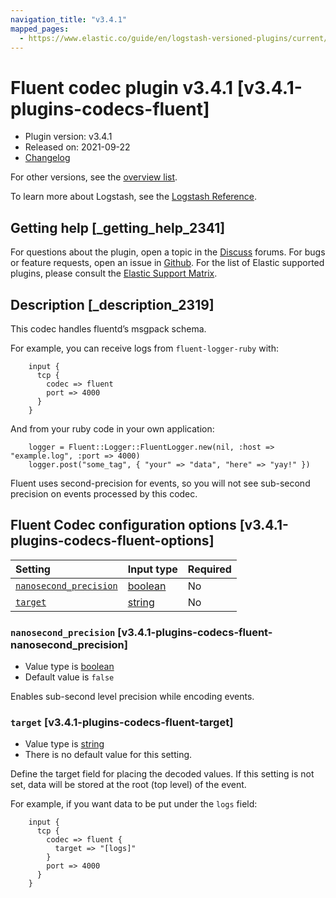 ```yaml
---
navigation_title: "v3.4.1"
mapped_pages:
  - https://www.elastic.co/guide/en/logstash-versioned-plugins/current/v3.4.1-plugins-codecs-fluent.html
---
```


# Fluent codec plugin v3.4.1 [v3.4.1-plugins-codecs-fluent]

* Plugin version: v3.4.1
* Released on: 2021-09-22
* [Changelog](https://github.com/logstash-plugins/logstash-codec-fluent/blob/v3.4.1/CHANGELOG.md)

For other versions, see the [overview list](codec-fluent-index.md).

To learn more about Logstash, see the [Logstash Reference](https://www.elastic.co/guide/en/logstash/current/index.html).

## Getting help [_getting_help_2341]

For questions about the plugin, open a topic in the [Discuss](http://discuss.elastic.co) forums. For bugs or feature requests, open an issue in [Github](https://github.com/logstash-plugins/logstash-codec-fluent). For the list of Elastic supported plugins, please consult the [Elastic Support Matrix](https://www.elastic.co/support/matrix#matrix_logstash_plugins).

## Description [_description_2319]

This codec handles fluentd’s msgpack schema.

For example, you can receive logs from `fluent-logger-ruby` with:

```
    input {
      tcp {
        codec => fluent
        port => 4000
      }
    }
```

And from your ruby code in your own application:

```
    logger = Fluent::Logger::FluentLogger.new(nil, :host => "example.log", :port => 4000)
    logger.post("some_tag", { "your" => "data", "here" => "yay!" })
```

Fluent uses second-precision for events, so you will not see sub-second precision on events processed by this codec.

## Fluent Codec configuration options [v3.4.1-plugins-codecs-fluent-options]

| Setting | Input type | Required |
| :- | :- | :- |
| [`nanosecond_precision`](v3-4-1-plugins-codecs-fluent.md#v3.4.1-plugins-codecs-fluent-nanosecond_precision) | [boolean](/lsr/value-types.md#boolean) | No |
| [`target`](v3-4-1-plugins-codecs-fluent.md#v3.4.1-plugins-codecs-fluent-target) | [string](/lsr/value-types.md#string) | No |

### `nanosecond_precision` [v3.4.1-plugins-codecs-fluent-nanosecond_precision]

* Value type is [boolean](/lsr/value-types.md#boolean)
* Default value is `false`

Enables sub-second level precision while encoding events.

### `target` [v3.4.1-plugins-codecs-fluent-target]

* Value type is [string](/lsr/value-types.md#string)
* There is no default value for this setting.

Define the target field for placing the decoded values. If this setting is not set, data will be stored at the root (top level) of the event.

For example, if you want data to be put under the `logs` field:

```
    input {
      tcp {
        codec => fluent {
          target => "[logs]"
        }
        port => 4000
      }
    }
```
